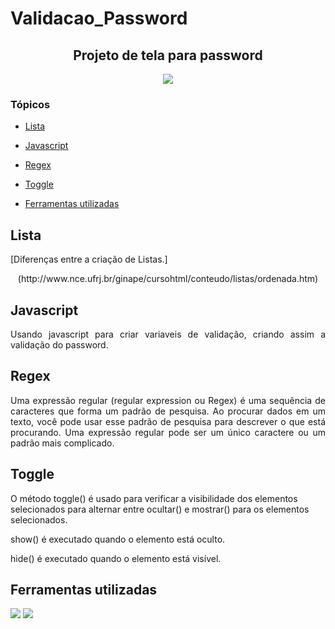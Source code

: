 # Validacao_Password

<h2 align="center"> Projeto de tela para password</h2>

<p align="center">
<img src="https://img.shields.io/badge/Status-Programador_em_Desenvolvimento-red"></p>

### Tópicos 

- [Lista](#lista)
- [Javascript](#javascript)
- [Regex](#regex)
- [Toggle](#toggle)

- [Ferramentas utilizadas](#ferramentas-utilizadas)

## Lista 

<p align="justify">

[Diferenças entre a criação de Listas.]
<p align="center">(http://www.nce.ufrj.br/ginape/cursohtml/conteudo/listas/ordenada.htm)</p>
</p>

## Javascript

<p align="justify">
Usando javascript para criar variaveis de validação, criando assim a validação do password.

## Regex

<p align="justify">
Uma expressão regular (regular expression ou Regex) é uma sequência de caracteres que forma um padrão de pesquisa. Ao procurar dados em um texto, você pode usar esse padrão de pesquisa para descrever o que está procurando. Uma expressão regular pode ser um único caractere ou um padrão mais complicado.

## Toggle

<p align="justify">

O método toggle() é usado para verificar a visibilidade dos elementos selecionados para alternar entre ocultar() e mostrar() para os elementos selecionados.

<p>show() é executado quando o elemento está oculto.</p>
<p>hide() é executado quando o elemento está visível.</p>


</p>

## Ferramentas utilizadas

<img src="https://encrypted-tbn0.gstatic.com/images?q=tbn:ANd9GcSurJN7Nn_holftXdHuOXgcA4M7vvxjnUhgXw&usqp=CAU">
<img src="https://encrypted-tbn0.gstatic.com/images?q=tbn:ANd9GcTbm1ah7sKtxXgELcrcjXD_KMLN-w-zCPAhF6FT5Gi1VZhn4Q8Bh7l0UJpfvFbKxYE4snQ&usqp=CAU">

